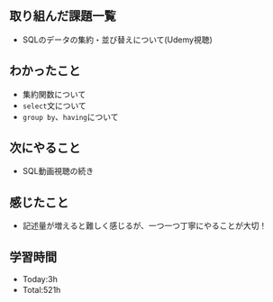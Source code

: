 ## 取り組んだ課題一覧
- SQLのデータの集約・並び替えについて(Udemy視聴)

## わかったこと
- 集約関数について
- `select`文について
- `group by`、`having`について
  
## 次にやること
- SQL動画視聴の続き

## 感じたこと
- 記述量が増えると難しく感じるが、一つ一つ丁寧にやることが大切！

## 学習時間
- Today:3h
- Total:521h　 
 
 
